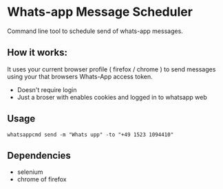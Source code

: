# Whats-app Message Scheduler

Command line tool to schedule send of whats-app messages.

## How it works:

It uses your current browser profile ( firefox / chrome )  to send messages using your that browsers Whats-App access token.

- Doesn't require login
- Just a broser with enables cookies
  and logged in to whatsapp web

## Usage

` whatsappcmd send -m "Whats upp" -to "+49 1523 1094410" `

## Dependencies

- selenium
- chrome of firefox